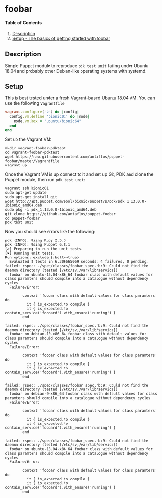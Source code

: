 # foobar

#### Table of Contents

1. [Description](#description)
2. [Setup - The basics of getting started with foobar](#setup)

## Description

Simple Puppet module to reproduce `pdk test unit` failing under Ubuntu 18.04
and probably other Debian-like operating systems with systemd.

## Setup

This is best tested under a fresh Vagrant-based Ubuntu 18.04 VM. You can use the following `Vagrantfile`:

```ruby
Vagrant.configure("2") do |config|
  config.vm.define 'bionic01' do |node|
    node.vm.box = "ubuntu/bionic64"
  end
end
```

Set up the Vagrant VM:

```
mkdir vagrant-foobar-pdktest
cd vagrant-foobar-pdktest
wget https://raw.githubusercontent.com/antaflos/puppet-foobar/master/Vagrantfile
vagrant up
```

Once the Vagrant VM is up connect to it and set up Git, PDK and clone the Puppet module, then run `pdk test unit`:

```
vagrant ssh bionic01
sudo apt-get update
sudo apt-get install git
wget http://apt.puppet.com/pool/bionic/puppet/p/pdk/pdk_1.13.0.0-1bionic_amd64.deb
sudo pkg -i pdk_1.13.0.0-1bionic_amd64.deb
git clone https://github.com/antaflos/puppet-foobar
cd puppet-foobar
pdk test unit
```

Now you should see errors like the following:

```
pdk (INFO): Using Ruby 2.5.3
pdk (INFO): Using Puppet 6.8.1
[✔] Preparing to run the unit tests.
[✖] Running unit tests.
Run options: exclude {:bolt=>true}
  Evaluated 8 tests in 6.306665069 seconds: 4 failures, 0 pending.
failed: rspec: ./spec/classes/foobar_spec.rb:9: Could not find the daemon directory (tested [/etc/sv,/var/lib/service])
  foobar on ubuntu-16.04-x86_64 foobar class with default values for class paramters should compile into a catalogue without dependency cycles
  Failure/Error:

        context 'foobar class with default values for class paramters' do
          it { is_expected.to compile }
          it { is_expected.to contain_service('foobard').with_ensure('running') }
        end

failed: rspec: ./spec/classes/foobar_spec.rb:9: Could not find the daemon directory (tested [/etc/sv,/var/lib/service])
  foobar on debian-10-x86_64 foobar class with default values for class paramters should compile into a catalogue without dependency cycles
  Failure/Error:

        context 'foobar class with default values for class paramters' do
          it { is_expected.to compile }
          it { is_expected.to contain_service('foobard').with_ensure('running') }
        end

failed: rspec: ./spec/classes/foobar_spec.rb:9: Could not find the daemon directory (tested [/etc/sv,/var/lib/service])
  foobar on debian-9-x86_64 foobar class with default values for class paramters should compile into a catalogue without dependency cycles
  Failure/Error:

        context 'foobar class with default values for class paramters' do
          it { is_expected.to compile }
          it { is_expected.to contain_service('foobard').with_ensure('running') }
        end

failed: rspec: ./spec/classes/foobar_spec.rb:9: Could not find the daemon directory (tested [/etc/sv,/var/lib/service])
  foobar on ubuntu-18.04-x86_64 foobar class with default values for class paramters should compile into a catalogue without dependency cycles
  Failure/Error:

        context 'foobar class with default values for class paramters' do
          it { is_expected.to compile }
          it { is_expected.to contain_service('foobard').with_ensure('running') }
        end
```

